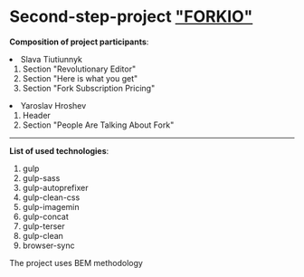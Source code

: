 # Second-step-project ["FORKIO"](https://yaroslavhroshev.github.io/Second-step-project/)

**Composition of project participants**:

<li> Slava Tiutiunnyk

1. Section "Revolutionary Editor"
2. Section "Here is what you get"
3. Section "Fork Subscription Pricing"

<li> Yaroslav Hroshev

1. Header
2. Section "People Are Talking About Fork"

---

**List of used technologies**:

1. gulp
2. gulp-sass
3. gulp-autoprefixer
4. gulp-clean-css
5. gulp-imagemin
6. gulp-concat
7. gulp-terser
8. gulp-clean
9. browser-sync

The project uses BEM methodology
